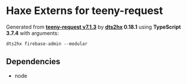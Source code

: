 # Haxe Externs for teeny-request

Generated from **[teeny-request v7.1.3](https://github.com/googleapis/teeny-request#readme)** by **[dts2hx](https://github.com/haxiomic/dts2hx) 0.18.1** using **TypeScript 3.7.4** with arguments:

	dts2hx firebase-admin --modular

## Dependencies
- node